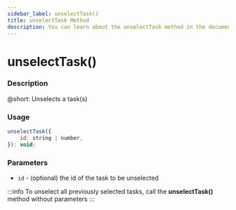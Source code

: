 ```yaml
---
sidebar_label: unselectTask()
title: unselectTask Method
description: You can learn about the unselectTask method in the documentation of the DHTMLX JavaScript To Do List library. Browse developer guides and API reference, try out code examples and live demos, and download a free 30-day evaluation version of DHTMLX To Do List.
---
```


# unselectTask()

### Description

@short: Unselects a task(s)

### Usage

~~~js
unselectTask({
    id: string | number,
}): void;
~~~

### Parameters

- `id` - (optional) the id of the task to be unselected

:::info
To unselect all previously selected tasks, call the **unselectTask()** method without parameters
:::